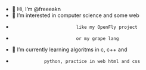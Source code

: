 - 👋 Hi, I’m @freeeakn
- 👀 I’m interested in computer science and some web
-                             like my OpenFly project
-                             or my grape lang
- 🌱 I’m currently learning algoritms in c, c++ and 
-                 python, practice in web html and css
